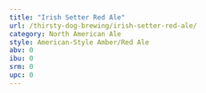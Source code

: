 ```yaml
---
title: "Irish Setter Red Ale"
url: /thirsty-dog-brewing/irish-setter-red-ale/
category: North American Ale
style: American-Style Amber/Red Ale
abv: 0
ibu: 0
srm: 0
upc: 0
---
```


